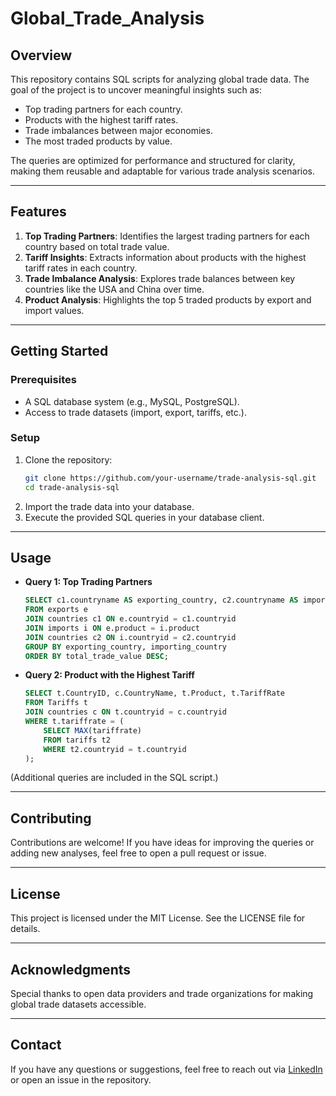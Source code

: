 # Global_Trade_Analysis

## Overview
This repository contains SQL scripts for analyzing global trade data. The goal of the project is to uncover meaningful insights such as:
- Top trading partners for each country.
- Products with the highest tariff rates.
- Trade imbalances between major economies.
- The most traded products by value.

The queries are optimized for performance and structured for clarity, making them reusable and adaptable for various trade analysis scenarios.

---

## Features
1. **Top Trading Partners**: Identifies the largest trading partners for each country based on total trade value.
2. **Tariff Insights**: Extracts information about products with the highest tariff rates in each country.
3. **Trade Imbalance Analysis**: Explores trade balances between key countries like the USA and China over time.
4. **Product Analysis**: Highlights the top 5 traded products by export and import values.

---

## Getting Started

### Prerequisites
- A SQL database system (e.g., MySQL, PostgreSQL).
- Access to trade datasets (import, export, tariffs, etc.).

### Setup
1. Clone the repository:
   ```bash
   git clone https://github.com/your-username/trade-analysis-sql.git
   cd trade-analysis-sql
   ```
2. Import the trade data into your database.
3. Execute the provided SQL queries in your database client.

---

## Usage
- **Query 1: Top Trading Partners**
  ```sql
  SELECT c1.countryname AS exporting_country, c2.countryname AS importing_country, SUM(e.value) AS total_trade_value
  FROM exports e
  JOIN countries c1 ON e.countryid = c1.countryid
  JOIN imports i ON e.product = i.product
  JOIN countries c2 ON i.countryid = c2.countryid
  GROUP BY exporting_country, importing_country
  ORDER BY total_trade_value DESC;
  ```

- **Query 2: Product with the Highest Tariff**
  ```sql
  SELECT t.CountryID, c.CountryName, t.Product, t.TariffRate
  FROM Tariffs t
  JOIN countries c ON t.countryid = c.countryid
  WHERE t.tariffrate = (
      SELECT MAX(tariffrate)
      FROM tariffs t2
      WHERE t2.countryid = t.countryid
  );
  ```

(Additional queries are included in the SQL script.)

---

## Contributing
Contributions are welcome! If you have ideas for improving the queries or adding new analyses, feel free to open a pull request or issue.

---

## License
This project is licensed under the MIT License. See the LICENSE file for details.

---

## Acknowledgments
Special thanks to open data providers and trade organizations for making global trade datasets accessible.

---

## Contact
If you have any questions or suggestions, feel free to reach out via [LinkedIn](www.linkedin.com/in/pchawla09) or open an issue in the repository.

